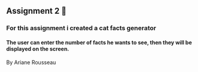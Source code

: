 ## Assignment 2 💚
### For this assignment i created a cat facts generator
#### The user can enter the number of facts he wants to see, then they will be displayed on the screen.
By Ariane Rousseau 
